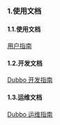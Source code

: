 ### 1.使用文档

#### 1.1.使用文档

[用户指南](http://dubbo.apache.org/zh-cn/docs/user/quick-start.html)

#### 1.2.开发文档

[Dubbo 开发指南](http://dubbo.apache.org/zh-cn/docs/dev/build.html)

#### 1.3.运维文档

[Dubbo 运维指南](http://dubbo.apache.org/zh-cn/docs/admin/install/provider-demo.html)
